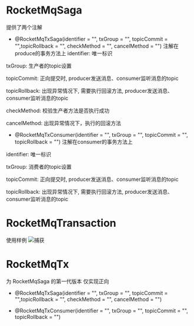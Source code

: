# RocketMqSaga
提供了两个注解
- @RocketMqTxSaga(identifier = "", txGroup = "", topicCommit = "",topicRollback = "", checkMethod = "", cancelMethod = "")
注解在produce的事务方法上
identifier: 唯一标识 

txGroup: 生产者的topic设置

topicCommit: 正向提交时, producer发送消息、consumer监听消息的topic

topicRollback: 出现异常情况下, 需要执行回滚方法, producer发送消息、consumer监听消息的topic

checkMethod: 校验生产者方法是否执行成功

cancelMethod: 出现异常情况下，执行的回滚方法

- @RocketMqTxConsumer(identifier = "", txGroup = "", topicCommit = "", topicRollback = "")
注解在consumer的事务方法上

identifier: 唯一标识

txGroup: 消费者的topic设置

topicCommit: 正向提交时, producer发送消息、consumer监听消息的topic

topicRollback: 出现异常情况下, 需要执行回滚方法, producer发送消息、consumer监听消息的topic

# RocketMqTransaction
使用样例
![捕获](https://user-images.githubusercontent.com/31872042/164741786-e9ba10a9-b8e6-4169-b44d-e54726731855.PNG)




# RocketMqTx
为 RocketMqSaga 的第一代版本  仅实现正向
- @RocketMqTxSaga(identifier = "", txGroup = "", topicCommit = "",topicRollback = "", checkMethod = "", cancelMethod = "")



- @RocketMqTxConsumer(identifier = "", txGroup = "", topicCommit = "", topicRollback = "")
